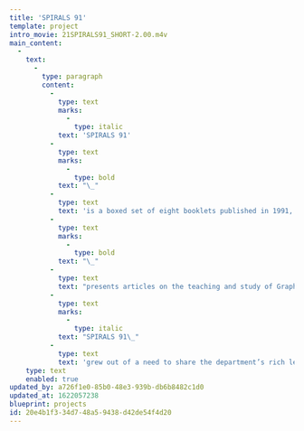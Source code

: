 ```yaml
---
title: 'SPIRALS 91'
template: project
intro_movie: 21SPIRALS91_SHORT-2.00.m4v
main_content:
  -
    text:
      -
        type: paragraph
        content:
          -
            type: text
            marks:
              -
                type: italic
            text: 'SPIRALS 91'
          -
            type: text
            marks:
              -
                type: bold
            text: "\_"
          -
            type: text
            text: 'is a boxed set of eight booklets published in 1991, that'
          -
            type: text
            marks:
              -
                type: bold
            text: "\_"
          -
            type: text
            text: "presents articles on the teaching and study of Graphic Design at the Rhode Island School of Design—the first since its1977 publication.\_"
          -
            type: text
            marks:
              -
                type: italic
            text: "SPIRALS 91\_"
          -
            type: text
            text: 'grew out of a need to share the department’s rich learning experience in the education of future designers.'
    type: text
    enabled: true
updated_by: a726f1e0-85b0-48e3-939b-db6b8482c1d0
updated_at: 1622057238
blueprint: projects
id: 20e4b1f3-34d7-48a5-9438-d42de54f4d20
---
```

